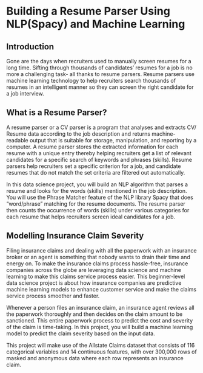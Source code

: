 # Building a Resume Parser Using NLP(Spacy) and Machine Learning

## Introduction

Gone are the days when recruiters used to manually screen resumes for a long time. Sifting through thousands of candidates’ resumes for a job is no more a challenging task- all thanks to resume parsers. Resume parsers use machine learning technology to help recruiters search thousands of resumes in an intelligent manner so they can screen the right candidate for a job interview.

## What is a Resume Parser?
A resume parser or a CV parser is a program that analyses and extracts CV/ Resume data according to the job description and returns machine-readable output that is suitable for storage, manipulation, and reporting by a computer. A resume parser stores the extracted information for each resume with a unique entry thereby helping recruiters get a list of relevant candidates for a specific search of keywords and phrases (skills). Resume parsers help recruiters set a specific criterion for a job, and candidate resumes that do not match the set criteria are filtered out automatically. 

In this data science project, you will build an NLP algorithm that parses a resume and looks for the words (skills) mentioned in the job description. You will use the Phrase Matcher feature of the NLP library Spacy that does “word/phrase” matching for the resume documents. The resume parser then counts the occurrence of words (skills) under various categories for each resume that helps recruiters screen ideal candidates for a job.

## Modelling Insurance Claim Severity
Filing insurance claims and dealing with all the paperwork with an insurance broker or an agent is something that nobody wants to drain their time and energy on. To make the insurance claims process hassle-free, insurance companies across the globe are leveraging data science and machine learning to make this claims service process easier. This beginner-level data science project is about how insurance companies are predictive machine learning models to enhance customer service and make the claims service process smoother and faster.

Whenever a person files an insurance claim, an insurance agent reviews all the paperwork thoroughly and then decides on the claim amount to be sanctioned. This entire paperwork process to predict the cost and severity of the claim is time-taking. In this project, you will build a machine learning model to predict the claim severity based on the input data.

This project will make use of the Allstate Claims dataset that consists of 116 categorical variables and 14 continuous features, with over 300,000 rows of masked and anonymous data where each row represents an insurance claim.


